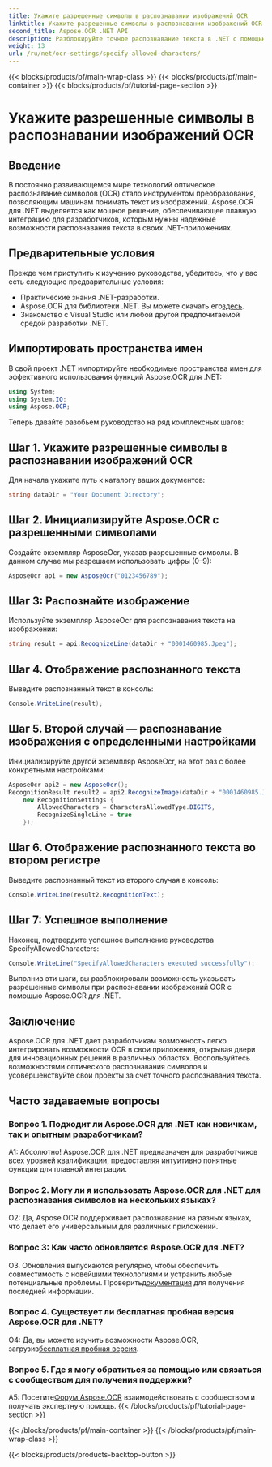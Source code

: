 ```yaml
---
title: Укажите разрешенные символы в распознавании изображений OCR
linktitle: Укажите разрешенные символы в распознавании изображений OCR
second_title: Aspose.OCR .NET API
description: Разблокируйте точное распознавание текста в .NET с помощью Aspose.OCR. Распознавайте текст с изображений без особых усилий. Загрузите сейчас и получите революционный опыт разработки.
weight: 13
url: /ru/net/ocr-settings/specify-allowed-characters/
---
```


{{< blocks/products/pf/main-wrap-class >}}
{{< blocks/products/pf/main-container >}}
{{< blocks/products/pf/tutorial-page-section >}}

# Укажите разрешенные символы в распознавании изображений OCR

## Введение

В постоянно развивающемся мире технологий оптическое распознавание символов (OCR) стало инструментом преобразования, позволяющим машинам понимать текст из изображений. Aspose.OCR для .NET выделяется как мощное решение, обеспечивающее плавную интеграцию для разработчиков, которым нужны надежные возможности распознавания текста в своих .NET-приложениях.

## Предварительные условия

Прежде чем приступить к изучению руководства, убедитесь, что у вас есть следующие предварительные условия:

- Практические знания .NET-разработки.
-  Aspose.OCR для библиотеки .NET. Вы можете скачать его[здесь](https://releases.aspose.com/ocr/net/).
- Знакомство с Visual Studio или любой другой предпочитаемой средой разработки .NET.

## Импортировать пространства имен

В свой проект .NET импортируйте необходимые пространства имен для эффективного использования функций Aspose.OCR для .NET:

```csharp
using System;
using System.IO;
using Aspose.OCR;
```

Теперь давайте разобьем руководство на ряд комплексных шагов:

## Шаг 1. Укажите разрешенные символы в распознавании изображений OCR

Для начала укажите путь к каталогу ваших документов:

```csharp
string dataDir = "Your Document Directory";
```

## Шаг 2. Инициализируйте Aspose.OCR с разрешенными символами

Создайте экземпляр AsposeOcr, указав разрешенные символы. В данном случае мы разрешаем использовать цифры (0–9):

```csharp
AsposeOcr api = new AsposeOcr("0123456789");
```

## Шаг 3: Распознайте изображение

Используйте экземпляр AsposeOcr для распознавания текста на изображении:

```csharp
string result = api.RecognizeLine(dataDir + "0001460985.Jpeg");
```

## Шаг 4. Отображение распознанного текста

Выведите распознанный текст в консоль:

```csharp
Console.WriteLine(result);
```

## Шаг 5. Второй случай — распознавание изображения с определенными настройками

Инициализируйте другой экземпляр AsposeOcr, на этот раз с более конкретными настройками:

```csharp
AsposeOcr api2 = new AsposeOcr();
RecognitionResult result2 = api2.RecognizeImage(dataDir + "0001460985.Jpeg", 
    new RecognitionSettings { 
        AllowedCharacters = CharactersAllowedType.DIGITS,
        RecognizeSingleLine = true
    });
```

## Шаг 6. Отображение распознанного текста во втором регистре

Выведите распознанный текст из второго случая в консоль:

```csharp
Console.WriteLine(result2.RecognitionText);
```

## Шаг 7: Успешное выполнение

Наконец, подтвердите успешное выполнение руководства SpecifyAllowedCharacters:

```csharp
Console.WriteLine("SpecifyAllowedCharacters executed successfully");
```

Выполнив эти шаги, вы разблокировали возможность указывать разрешенные символы при распознавании изображений OCR с помощью Aspose.OCR для .NET.

## Заключение

Aspose.OCR для .NET дает разработчикам возможность легко интегрировать возможности OCR в свои приложения, открывая двери для инновационных решений в различных областях. Воспользуйтесь возможностями оптического распознавания символов и усовершенствуйте свои проекты за счет точного распознавания текста.

## Часто задаваемые вопросы

### Вопрос 1. Подходит ли Aspose.OCR для .NET как новичкам, так и опытным разработчикам?

А1: Абсолютно! Aspose.OCR для .NET предназначен для разработчиков всех уровней квалификации, предоставляя интуитивно понятные функции для плавной интеграции.

### Вопрос 2. Могу ли я использовать Aspose.OCR для .NET для распознавания символов на нескольких языках?

О2: Да, Aspose.OCR поддерживает распознавание на разных языках, что делает его универсальным для различных приложений.

### Вопрос 3: Как часто обновляется Aspose.OCR для .NET?

 О3. Обновления выпускаются регулярно, чтобы обеспечить совместимость с новейшими технологиями и устранить любые потенциальные проблемы. Проверить[документация](https://reference.aspose.com/ocr/net/) для получения последней информации.

### Вопрос 4. Существует ли бесплатная пробная версия Aspose.OCR для .NET?

 О4: Да, вы можете изучить возможности Aspose.OCR, загрузив[бесплатная пробная версия](https://releases.aspose.com/).

### Вопрос 5. Где я могу обратиться за помощью или связаться с сообществом для получения поддержки?

 A5: Посетите[Форум Aspose.OCR](https://forum.aspose.com/c/ocr/16) взаимодействовать с сообществом и получать экспертную помощь.
{{< /blocks/products/pf/tutorial-page-section >}}

{{< /blocks/products/pf/main-container >}}
{{< /blocks/products/pf/main-wrap-class >}}

{{< blocks/products/products-backtop-button >}}
